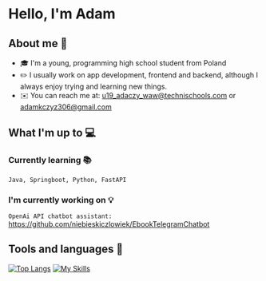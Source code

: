 # Hello, I'm Adam 
## About me :speech_balloon:
  - :mortar_board: I'm a young, programming high school student from Poland <flag-icon key="pl"></flag-icon>
  - :pencil2: I usually work on app development, frontend and backend, although I always enjoy trying and learning new things.
  - :envelope: You can reach me at: u19_adaczy_waw@technischools.com or adamkczyz306@gmail.com
## What I'm up to :computer:
### Currently learning :books:
`Java, Springboot, Python, FastAPI`
### I'm currently working on :bulb:
`OpenAi API chatbot assistant:` https://github.com/niebieskiczlowiek/EbookTelegramChatbot
  
## Tools and languages  :wrench:
[![Top Langs](https://github-readme-stats.vercel.app/api/top-langs/?username=anuraghazra&layout=pie&theme=dracula)](https://github.com/anuraghazra/github-readme-stats) 
[![My Skills](https://skillicons.dev/icons?i=css,html,react,docker,figma,git,java,js,linux,notion,nodejs,php,py,ts,vscode,flutter&perline=3)](https://skillicons.dev)
